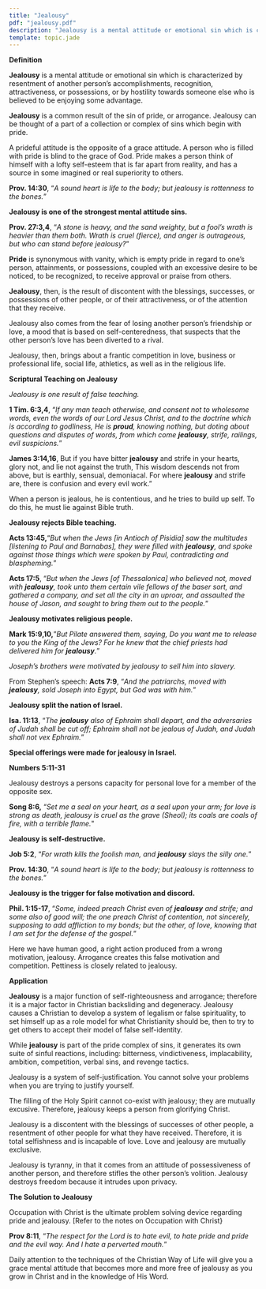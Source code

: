 ```yaml
---
title: "Jealousy"
pdf: "jealousy.pdf"
description: "Jealousy is a mental attitude or emotional sin which is characterized by resentment of another person's accomplishments, recognition, attractiveness, or possessions, or by hostility towards someone else who is believed to be enjoying some advantage."
template: topic.jade
---
```


**Definition**

**Jealousy** is a mental attitude or emotional sin which is characterized by resentment of another person’s accomplishments,
recognition, attractiveness, or possessions, or by hostility towards someone else who is believed to be enjoying some advantage.

**Jealousy** is a common result of the sin of pride, or arrogance. Jealousy can be thought of a part of a collection or complex of sins which begin with pride.

A prideful attitude is the opposite of a grace attitude. A person who is filled with pride is blind to the grace of God. Pride makes a person think of himself with a lofty self-esteem that is far apart from reality, and has a source in some imagined or real superiority to others.

**Prov. 14:30**, “_A sound heart is life to the body; but jealousy is rottenness to the bones._”

**Jealousy is one of the strongest mental attitude sins.**

**Prov. 27:3,4**, “_A stone is heavy, and the sand weighty, but a fool’s wrath is heavier than them both. Wrath is cruel (fierce), and anger is outrageous, but who can stand before jealousy?_”

**Pride** is synonymous with vanity, which is empty pride in regard to one’s person, attainments, or possessions, coupled with an excessive desire to be noticed, to be recognized, to receive approval or praise from others.

**Jealousy**, then, is the result of discontent with the blessings, successes, or possessions of other people, or of their attractiveness, or of the attention that they receive.

Jealousy also comes from the fear of losing another person’s friendship or love, a mood that is based on self-centeredness, that suspects that the other person’s love has been diverted to a rival.

Jealousy, then, brings about a frantic competition in love, business or professional life, social life, athletics, as well as in the religious life.

**Scriptural Teaching on Jealousy**

*_Jealousy is one result of false teaching._*

**1 Tim. 6:3,4**, “_If any man teach otherwise, and consent not to wholesome words, even the words of our Lord Jesus Christ, and to the doctrine which is according to godliness, He is **proud**, knowing nothing, but doting about questions and disputes of words, from which come **jealousy**, strife, railings, evil suspicions._”

**James 3:14,16**, But if you have bitter **jealousy** and strife in your hearts, glory not, and lie not against the truth, This wisdom descends not from above, but is earthly, sensual, demoniacal. For where **jealousy** and strife are, there is confusion and every evil work.”

When a person is jealous, he is contentious, and he tries to build up self. To do this, he must lie against Bible truth.

**Jealousy rejects Bible teaching.**

**Acts 13:45,**“_But when the Jews [in Antioch of Pisidia] saw the multitudes [listening to Paul and Barnabas], they were filled with **jealousy**, and spoke against those things which were spoken by Paul, contradicting and blaspheming._”

**Acts 17:5**, “_But when the Jews [of Thessalonica] who believed not, moved with **jealousy**, took unto them certain vile fellows of the baser sort, and gathered a company, and set all the city in an uproar, and assaulted the house of Jason, and sought to bring them out to the people._”

**Jealousy motivates religious people.**

**Mark 15:9,10,**”_But Pilate answered them, saying, Do you want me to release to you the King of the Jews? For he knew that the chief priests had delivered him for **jealousy**._”

*_Joseph’s brothers were motivated by jealousy to sell him into slavery._*

From Stephen’s speech: **Acts 7:9**, “_And the patriarchs, moved with **jealousy**, sold Joseph into Egypt, but God was with him._”

**Jealousy split the nation of Israel.**

**Isa. 11:13**, “_The **jealousy** also of Ephraim shall depart, and the adversaries of Judah shall be cut off; Ephraim shall not be jealous of Judah, and Judah shall not vex Ephraim._”

**Special offerings were made for jealousy in Israel.**

**Numbers 5:11-31**

Jealousy destroys a persons capacity for personal love for a member of the opposite sex.

**Song 8:6,** “_Set me a seal on your heart, as a seal upon your arm; for love is strong as death, jealousy is cruel as the grave (Sheol); its coals are coals of fire, with a terrible flame._"

**Jealousy is self-destructive.**

**Job 5:2**, “_For wrath kills the foolish man, and **jealousy** slays the silly one._”

**Prov. 14:30**, “_A sound heart is life to the body; but jealousy is rottenness to the bones._”

**Jealousy is the trigger for false motivation and discord.**

**Phil. 1:15-17**, “_Some, indeed preach Christ even of **jealousy** and strife; and some also of good will; the one preach Christ of contention, not sincerely, supposing to add affliction to my bonds; but the other, of love, knowing that I am set for the defense of the gospel._”

Here we have human good, a right action produced from a wrong motivation, jealousy. Arrogance creates this false motivation and competition. Pettiness is closely related to jealousy.

**Application**

**Jealousy** is a major function of self-righteousness and arrogance; therefore it is a major factor in Christian backsliding and degeneracy. Jealousy causes a Christian to develop a system of legalism or false spirituality, to set himself up as a role model for what Christianity should be, then to try to get others to accept their model of false self-identity.

While **jealousy** is part of the pride complex of sins, it generates its own suite of sinful reactions, including: bitterness, vindictiveness, implacability, ambition, competition, verbal sins, and revenge tactics.

Jealousy is a system of self-justification. You cannot solve your problems when you are trying to justify yourself.

The filling of the Holy Spirit cannot co-exist with jealousy; they are mutually excusive. Therefore, jealousy keeps a person from glorifying Christ.

Jealousy is a discontent with the blessings of successes of other people, a resentment of other people for what they have received. Therefore, it is total selfishness and is incapable of love. Love and jealousy are mutually exclusive.

Jealousy is tyranny, in that it comes from an attitude of possessiveness of another person, and therefore stifles the other person’s volition. Jealousy destroys freedom because it intrudes upon privacy.

**The Solution to Jealousy**

Occupation with Christ is the ultimate problem solving device regarding pride and jealousy. [Refer to the notes on Occupation with Christ}

**Prov 8:11**, “_The respect for the Lord is to hate evil, to hate pride and pride and the evil way. And I hate a perverted mouth._”

Daily attention to the techniques of the Christian Way of Life will give you a grace mental attitude that becomes more and more free of jealousy as you grow in Christ and in the knowledge of His Word.

